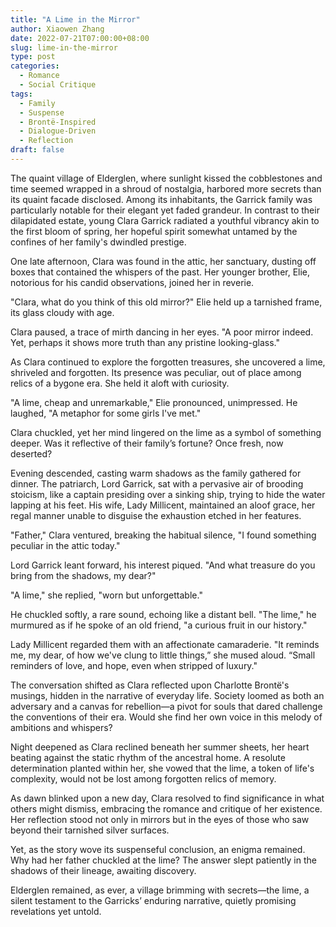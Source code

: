 ```yaml
---
title: "A Lime in the Mirror"
author: Xiaowen Zhang
date: 2022-07-21T07:00:00+08:00
slug: lime-in-the-mirror
type: post
categories:
  - Romance
  - Social Critique
tags:
  - Family
  - Suspense
  - Brontë-Inspired
  - Dialogue-Driven
  - Reflection
draft: false
---
```


The quaint village of Elderglen, where sunlight kissed the cobblestones and time seemed wrapped in a shroud of nostalgia, harbored more secrets than its quaint facade disclosed. Among its inhabitants, the Garrick family was particularly notable for their elegant yet faded grandeur. In contrast to their dilapidated estate, young Clara Garrick radiated a youthful vibrancy akin to the first bloom of spring, her hopeful spirit somewhat untamed by the confines of her family's dwindled prestige.

One late afternoon, Clara was found in the attic, her sanctuary, dusting off boxes that contained the whispers of the past. Her younger brother, Elie, notorious for his candid observations, joined her in reverie. 

"Clara, what do you think of this old mirror?" Elie held up a tarnished frame, its glass cloudy with age.

Clara paused, a trace of mirth dancing in her eyes. "A poor mirror indeed. Yet, perhaps it shows more truth than any pristine looking-glass."

As Clara continued to explore the forgotten treasures, she uncovered a lime, shriveled and forgotten. Its presence was peculiar, out of place among relics of a bygone era. She held it aloft with curiosity.

"A lime, cheap and unremarkable," Elie pronounced, unimpressed. He laughed, "A metaphor for some girls I've met." 

Clara chuckled, yet her mind lingered on the lime as a symbol of something deeper. Was it reflective of their family’s fortune? Once fresh, now deserted?

Evening descended, casting warm shadows as the family gathered for dinner. The patriarch, Lord Garrick, sat with a pervasive air of brooding stoicism, like a captain presiding over a sinking ship, trying to hide the water lapping at his feet. His wife, Lady Millicent, maintained an aloof grace, her regal manner unable to disguise the exhaustion etched in her features.

"Father," Clara ventured, breaking the habitual silence, "I found something peculiar in the attic today."

Lord Garrick leant forward, his interest piqued. "And what treasure do you bring from the shadows, my dear?"

"A lime," she replied, "worn but unforgettable."

He chuckled softly, a rare sound, echoing like a distant bell. "The lime," he murmured as if he spoke of an old friend, "a curious fruit in our history."

Lady Millicent regarded them with an affectionate camaraderie. "It reminds me, my dear, of how we've clung to little things,” she mused aloud. “Small reminders of love, and hope, even when stripped of luxury."

The conversation shifted as Clara reflected upon Charlotte Brontë's musings, hidden in the narrative of everyday life. Society loomed as both an adversary and a canvas for rebellion—a pivot for souls that dared challenge the conventions of their era. Would she find her own voice in this melody of ambitions and whispers?

Night deepened as Clara reclined beneath her summer sheets, her heart beating against the static rhythm of the ancestral home. A resolute determination planted within her, she vowed that the lime, a token of life's complexity, would not be lost among forgotten relics of memory.

As dawn blinked upon a new day, Clara resolved to find significance in what others might dismiss, embracing the romance and critique of her existence. Her reflection stood not only in mirrors but in the eyes of those who saw beyond their tarnished silver surfaces.

Yet, as the story wove its suspenseful conclusion, an enigma remained. Why had her father chuckled at the lime? The answer slept patiently in the shadows of their lineage, awaiting discovery.

Elderglen remained, as ever, a village brimming with secrets—the lime, a silent testament to the Garricks’ enduring narrative, quietly promising revelations yet untold.